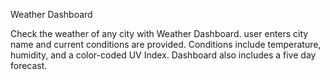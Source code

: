 Weather Dashboard

Check the weather of any city with Weather Dashboard.  user enters city name and current conditions are provided.  Conditions include temperature, humidity, and a color-coded UV Index.  Dashboard also includes a five day forecast.
